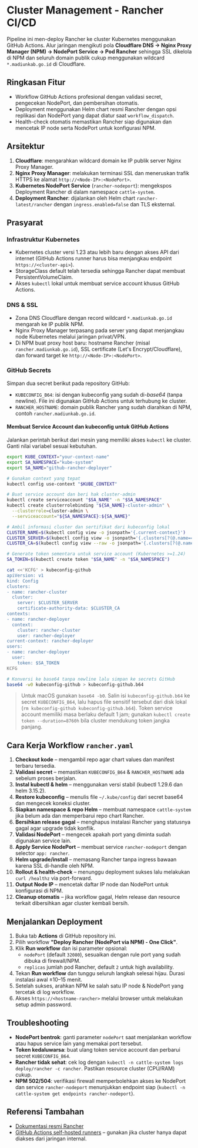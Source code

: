 # Cluster Management - Rancher CI/CD

Pipeline ini men-deploy Rancher ke cluster Kubernetes menggunakan GitHub Actions. Alur jaringan mengikuti pola **Cloudflare DNS → Nginx Proxy Manager (NPM) → NodePort Service → Pod Rancher** sehingga SSL dikelola di NPM dan seluruh domain publik cukup menggunakan wildcard `*.madiunkab.go.id` di Cloudflare.

## Ringkasan Fitur
- Workflow GitHub Actions profesional dengan validasi secret, pengecekan NodePort, dan pembersihan otomatis.
- Deployment menggunakan Helm chart resmi Rancher dengan opsi replikasi dan NodePort yang dapat diatur saat `workflow_dispatch`.
- Health-check otomatis memastikan Rancher siap digunakan dan mencetak IP node serta NodePort untuk konfigurasi NPM.

## Arsitektur
1. **Cloudflare**: mengarahkan wildcard domain ke IP publik server Nginx Proxy Manager.
2. **Nginx Proxy Manager**: melakukan terminasi SSL dan meneruskan trafik HTTPS ke alamat `http://<Node-IP>:<NodePort>`.
3. **Kubernetes NodePort Service** (`rancher-nodeport`): mengekspos Deployment Rancher di dalam namespace `cattle-system`.
4. **Deployment Rancher**: dijalankan oleh Helm chart `rancher-latest/rancher` dengan `ingress.enabled=false` dan TLS eksternal.

## Prasyarat
### Infrastruktur Kubernetes
- Kubernetes cluster versi 1.23 atau lebih baru dengan akses API dari internet (GitHub Actions runner harus bisa menjangkau endpoint `https://<cluster-api>`).
- StorageClass default telah tersedia sehingga Rancher dapat membuat PersistentVolumeClaim.
- Akses `kubectl` lokal untuk membuat service account khusus GitHub Actions.

### DNS & SSL
- Zona DNS Cloudflare dengan record wildcard `*.madiunkab.go.id` mengarah ke IP publik NPM.
- Nginx Proxy Manager terpasang pada server yang dapat menjangkau node Kubernetes melalui jaringan privat/VPN.
- Di NPM buat proxy host baru: hostname Rancher (misal `rancher.madiunkab.go.id`), SSL certificate (Let's Encrypt/Cloudflare), dan forward target ke `http://<Node-IP>:<NodePort>`.

### GitHub Secrets
Simpan dua secret berikut pada repository GitHub:
- `KUBECONFIG_B64`: isi dengan kubeconfig yang sudah di-*base64* (tanpa newline). File ini digunakan GitHub Actions untuk terhubung ke cluster.
- `RANCHER_HOSTNAME`: domain publik Rancher yang sudah diarahkan di NPM, contoh `rancher.madiunkab.go.id`.

#### Membuat Service Account dan kubeconfig untuk GitHub Actions
Jalankan perintah berikut dari mesin yang memiliki akses `kubectl` ke cluster. Ganti nilai variabel sesuai kebutuhan.

```bash
export KUBE_CONTEXT="your-context-name"
export SA_NAMESPACE="kube-system"
export SA_NAME="github-rancher-deployer"

# Gunakan context yang tepat
kubectl config use-context "$KUBE_CONTEXT"

# Buat service account dan beri hak cluster-admin
kubectl create serviceaccount "$SA_NAME" -n "$SA_NAMESPACE"
kubectl create clusterrolebinding "${SA_NAME}-cluster-admin" \
  --clusterrole=cluster-admin \
  --serviceaccount="${SA_NAMESPACE}:${SA_NAME}"

# Ambil informasi cluster dan sertifikat dari kubeconfig lokal
CLUSTER_NAME=$(kubectl config view -o jsonpath='{.current-context}')
CLUSTER_SERVER=$(kubectl config view -o jsonpath='{.clusters[?(@.name=="'$CLUSTER_NAME'")].cluster.server}')
CLUSTER_CA=$(kubectl config view --raw -o jsonpath='{.clusters[?(@.name=="'$CLUSTER_NAME'")].cluster.certificate-authority-data}')

# Generate token sementara untuk service account (Kubernetes >=1.24)
SA_TOKEN=$(kubectl create token "$SA_NAME" -n "$SA_NAMESPACE")

cat <<'KCFG' > kubeconfig-github
apiVersion: v1
kind: Config
clusters:
- name: rancher-cluster
  cluster:
    server: $CLUSTER_SERVER
    certificate-authority-data: $CLUSTER_CA
contexts:
- name: rancher-deployer
  context:
    cluster: rancher-cluster
    user: rancher-deployer
current-context: rancher-deployer
users:
- name: rancher-deployer
  user:
    token: $SA_TOKEN
KCFG

# Konversi ke base64 tanpa newline lalu simpan ke secrets GitHub
base64 -w0 kubeconfig-github > kubeconfig-github.b64
```

> Untuk macOS gunakan `base64 -b0`. Salin isi `kubeconfig-github.b64` ke secret `KUBECONFIG_B64`, lalu hapus file sensitif tersebut dari disk lokal (`rm kubeconfig-github kubeconfig-github.b64`). Token service account memiliki masa berlaku default 1 jam; gunakan `kubectl create token --duration=8760h` bila cluster mendukung token jangka panjang.

## Cara Kerja Workflow `rancher.yaml`
1. **Checkout kode** – mengambil repo agar chart values dan manifest terbaru tersedia.
2. **Validasi secret** – memastikan `KUBECONFIG_B64` & `RANCHER_HOSTNAME` ada sebelum proses berjalan.
3. **Instal kubectl & helm** – menggunakan versi stabil (kubectl 1.29.6 dan helm 3.15.2).
4. **Restore kubeconfig** – menulis file `~/.kube/config` dari secret base64 dan mengecek koneksi cluster.
5. **Siapkan namespace & repo Helm** – membuat namespace `cattle-system` jika belum ada dan memperbarui repo chart Rancher.
6. **Bersihkan release gagal** – menghapus instalasi Rancher yang statusnya gagal agar upgrade tidak konflik.
7. **Validasi NodePort** – mengecek apakah port yang diminta sudah digunakan service lain.
8. **Apply Service NodePort** – membuat service `rancher-nodeport` dengan selector `app: rancher`.
9. **Helm upgrade/install** – memasang Rancher tanpa ingress bawaan karena SSL di-handle oleh NPM.
10. **Rollout & health-check** – menunggu deployment sukses lalu melakukan `curl /healthz` via port-forward.
11. **Output Node IP** – mencetak daftar IP node dan NodePort untuk konfigurasi di NPM.
12. **Cleanup otomatis** – jika workflow gagal, Helm release dan resource terkait dibersihkan agar cluster kembali bersih.

## Menjalankan Deployment
1. Buka tab **Actions** di GitHub repository ini.
2. Pilih workflow **"Deploy Rancher (NodePort via NPM) - One Click"**.
3. Klik **Run workflow** dan isi parameter opsional:
   - `nodePort` (default `32080`), sesuaikan dengan rule port yang sudah dibuka di firewall/NPM.
   - `replicas` jumlah pod Rancher, default `2` untuk high availability.
4. Tekan **Run workflow** dan tunggu seluruh langkah selesai hijau. Durasi instalasi awal ±10–15 menit.
5. Setelah sukses, arahkan NPM ke salah satu IP node & NodePort yang tercetak di log workflow.
6. Akses `https://<hostname-rancher>` melalui browser untuk melakukan setup admin password.

## Troubleshooting
- **NodePort bentrok**: ganti parameter `nodePort` saat menjalankan workflow atau hapus service lain yang memakai port tersebut.
- **Token kedaluwarsa**: buat ulang token service account dan perbarui secret `KUBECONFIG_B64`.
- **Rancher tidak sehat**: cek log dengan `kubectl -n cattle-system logs deploy/rancher -c rancher`. Pastikan resource cluster (CPU/RAM) cukup.
- **NPM 502/504**: verifikasi firewall memperbolehkan akses ke NodePort dan service `rancher-nodeport` menunjukkan endpoint siap (`kubectl -n cattle-system get endpoints rancher-nodeport`).

## Referensi Tambahan
- [Dokumentasi resmi Rancher](https://docs.ranchermanager.rancher.io/)
- [GitHub Actions self-hosted runners](https://docs.github.com/en/actions/hosting-your-own-runners/about-self-hosted-runners) – gunakan jika cluster hanya dapat diakses dari jaringan internal.

